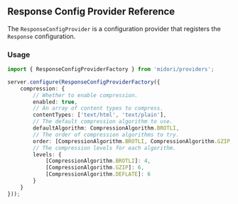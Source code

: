 ## Response Config Provider Reference
The `ResponseConfigProvider` is a configuration provider that registers the `Response` configuration.

### Usage
```ts
import { ResponseConfigProviderFactory } from 'midori/providers';

server.configure(ResponseConfigProviderFactory({
    compression: {
        // Whether to enable compression.
        enabled: true,
        // An array of content types to compress.
        contentTypes: ['text/html', 'text/plain'],
        // The default compression algorithm to use.
        defaultAlgorithm: CompressionAlgorithm.BROTLI,
        // The order of compression algorithms to try.
        order: [CompressionAlgorithm.BROTLI, CompressionAlgorithm.GZIP, CompressionAlgorithm.DEFLATE],
        // The compression levels for each algorithm.
        levels: {
            [CompressionAlgorithm.BROTLI]: 4,
            [CompressionAlgorithm.GZIP]: 6,
            [CompressionAlgorithm.DEFLATE]: 6
        }
    }
}));
```
